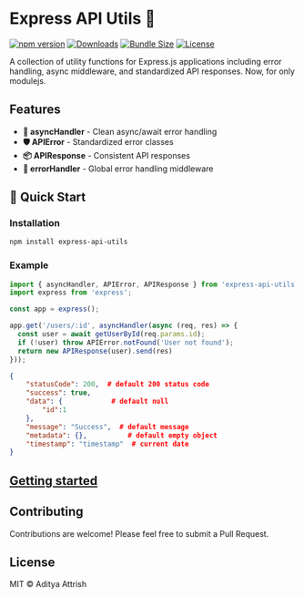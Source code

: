 # Express API Utils 🚀

[![npm version](https://img.shields.io/npm/v/express-api-utils.svg)](https://www.npmjs.com/package/express-api-utils)
[![Downloads](https://img.shields.io/npm/dm/express-api-utils.svg)](https://www.npmjs.com/package/express-api-utils)
[![Bundle Size](https://img.shields.io/bundlephobia/min/express-api-utils)](https://bundlephobia.com/package/express-api-utils)
[![License](https://img.shields.io/npm/l/express-api-utils.svg)](https://github.com/your-username/express-api-utils/LICENSE)

A collection of utility functions for Express.js applications including error handling, async middleware, and standardized API responses. Now, for only modulejs.

## Features
-  **🚀 asyncHandler** - Clean async/await error handling
-  **🛡️ APIError** - Standardized error classes
- **📦 APIResponse** - Consistent API responses
- **🔧 errorHandler** - Global error handling middleware

## 🚀 Quick Start

### Installation
```bash
npm install express-api-utils
```

### Example
```js
import { asyncHandler, APIError, APIResponse } from 'express-api-utils';
import express from 'express';

const app = express();

app.get('/users/:id', asyncHandler(async (req, res) => {
  const user = await getUserById(req.params.id);
  if (!user) throw APIError.notFound('User not found');
  return new APIResponse(user).send(res)
}));
```

```json
{
    "statusCode": 200,  # default 200 status code
    "success": true,    
    "data": {            # default null
        "id":1
    },
    "message": "Success",  # default message
    "metadata": {},          # default empty object
    "timestamp": "timestamp"  # current date
}
```

## [Getting started](./docs/GETTING_STARTED.md)

## Contributing
Contributions are welcome! Please feel free to submit a Pull Request.

## License
MIT © Aditya Attrish